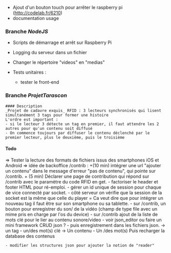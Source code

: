- Ajout d'un bouton touch pour arrêter le raspberry pi (http://codelab.fr/6210)
- documentation usage

### Branche *NodeJS*

- Scripts de démarrage et arrêt sur Raspberry Pi
- Logging du serveur dans un fichier
- Changer le répertoire "videos" en "medias"

- Tests unitaires :
	- tester le front-end 


### Branche *ProjetTarascon*
	#### Description 
	_Projet de cadavre exquis_ RFID : 3 lecteurs synchronisés qui lisent simultanément 3 tags pour former une histoire
	L'ordre est important : 
	- si le lecteur 3 détecte un tag en premier, il faut attendre les 2 autres pour qu'un contenu soit diffusé
	- On commence toujours par diffuser le contenu déclenché par le premier lecteur, plus le deuxième, puis le troisième


#### Todo

=> Tester la lecture des formats de fichiers issus des smartphones iOS et Android
=> idée de backoffice /contrib :
    +(10 min) intégrer une url "ajouter un contenu" dans le message d'erreur "pas de contenu", qui pointe sur /contrib.
    + (5 min) Déclarer une page de contribution qui répond sur /contrib avec le paramètre du code RFID en get.
    - factoriser le header et footer HTML pour ré-emploi.
    - gérer un id unique de session pour chaque de vice connecté par socket.
    - côté serveur on vérifie que la session de la socket est la même que celle du player = Ca veut dire que pour intégrer un nouveau tag il faut être sur son smartphone ou sa tablette. 
    -  sur /contrib,  un bouton pour enregistrer du son/ de la vidéo (champ de type file avec un mime pris en charge par l'os du device)
    - sur /contrib ajout de la liste de mots clé pour le lier au contenu sonore/video
     - voir json_editor ou faire un mini framework CRUD json ?
    - puis enregistrement dans les fichiers json.
         -> un tag - un/des mot(s) clé
         -> Un contenu - Un /des mot(s)
    Puis recharger la database des contenus
 
	- modifier les structures json pour ajouter la notion de "reader"


